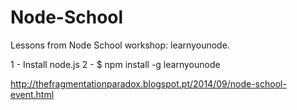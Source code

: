 Node-School
===========

Lessons from Node School workshop: learnyounode.

1 - Install node.js
2 - $ npm install -g learnyounode

http://thefragmentationparadox.blogspot.pt/2014/09/node-school-event.html
